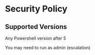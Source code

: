 # Security Policy

## Supported Versions

Any Powershell version after 5

You may need to run as admin (escalation)
